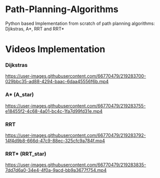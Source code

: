 # Path-Planning-Algorithms
Python based Implementation from scratch of path planning algorithms: Djikstras, A*, RRT and RRT*

# Videos Implementation

### Dijkstras
https://user-images.githubusercontent.com/66770479/219283700-029bbc35-ad88-4294-baac-6daa45556f6b.mp4

### A* (A_star)
https://user-images.githubusercontent.com/66770479/219283755-e18455f2-4c68-4a01-bc4c-1fa7d99fd31e.mp4

### RRT
https://user-images.githubusercontent.com/66770479/219283792-14f4d9b8-666d-47c9-88ec-325cfc9a784f.mp4

### RRT* (RRT_star)
https://user-images.githubusercontent.com/66770479/219283835-7dd7d6a0-34e4-4f0a-9acd-bb9a3677f754.mp4
